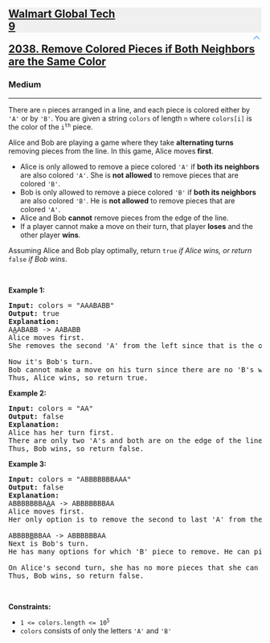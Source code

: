 <h2><a href="https://leetcode.com/problems/remove-colored-pieces-if-both-neighbors-are-the-same-color/"><div id="big-omega-company-tags"><div id="big-omega-topbar"><div class="companyTagsContainer" style="overflow-x: hidden; flex-wrap: wrap;"><div class="companyTagsContainer--tag" style="background-color: rgba(0, 10, 32, 0.05);"><div>Walmart Global Tech</div><div class="companyTagsContainer--tagOccurence">9</div></div></div><div class="companyTagsContainer--chevron"><div style="transform: rotate(180deg);"><svg version="1.1" id="icon" xmlns="http://www.w3.org/2000/svg" xmlns:xlink="http://www.w3.org/1999/xlink" x="0px" y="0px" viewBox="0 0 32 32" fill="#4087F1" xml:space="preserve" style="width: 20px;"><polygon points="16,22 6,12 7.4,10.6 16,19.2 24.6,10.6 26,12 "></polygon><rect id="_x3C_Transparent_Rectangle_x3E_" class="st0" fill="none" width="32" height="32"></rect></svg></div></div></div></div>2038. Remove Colored Pieces if Both Neighbors are the Same Color</a></h2><h3>Medium</h3><hr><div><p>There are <code>n</code> pieces arranged in a line, and each piece is colored either by <code>'A'</code> or by <code>'B'</code>. You are given a string <code>colors</code> of length <code>n</code> where <code>colors[i]</code> is the color of the <code>i<sup>th</sup></code> piece.</p>

<p>Alice and Bob are playing a game where they take <strong>alternating turns</strong> removing pieces from the line. In this game, Alice moves<strong> first</strong>.</p>

<ul>
	<li>Alice is only allowed to remove a piece colored <code>'A'</code> if <strong>both its neighbors</strong> are also colored <code>'A'</code>. She is <strong>not allowed</strong> to remove pieces that are colored <code>'B'</code>.</li>
	<li>Bob is only allowed to remove a piece colored <code>'B'</code> if <strong>both its neighbors</strong> are also colored <code>'B'</code>. He is <strong>not allowed</strong> to remove pieces that are colored <code>'A'</code>.</li>
	<li>Alice and Bob <strong>cannot</strong> remove pieces from the edge of the line.</li>
	<li>If a player cannot make a move on their turn, that player <strong>loses</strong> and the other player <strong>wins</strong>.</li>
</ul>

<p>Assuming Alice and Bob play optimally, return <code>true</code><em> if Alice wins, or return </em><code>false</code><em> if Bob wins</em>.</p>

<p>&nbsp;</p>
<p><strong class="example">Example 1:</strong></p>

<pre><strong>Input:</strong> colors = "AAABABB"
<strong>Output:</strong> true
<strong>Explanation:</strong>
A<u>A</u>ABABB -&gt; AABABB
Alice moves first.
She removes the second 'A' from the left since that is the only 'A' whose neighbors are both 'A'.

Now it's Bob's turn.
Bob cannot make a move on his turn since there are no 'B's whose neighbors are both 'B'.
Thus, Alice wins, so return true.
</pre>

<p><strong class="example">Example 2:</strong></p>

<pre><strong>Input:</strong> colors = "AA"
<strong>Output:</strong> false
<strong>Explanation:</strong>
Alice has her turn first.
There are only two 'A's and both are on the edge of the line, so she cannot move on her turn.
Thus, Bob wins, so return false.
</pre>

<p><strong class="example">Example 3:</strong></p>

<pre><strong>Input:</strong> colors = "ABBBBBBBAAA"
<strong>Output:</strong> false
<strong>Explanation:</strong>
ABBBBBBBA<u>A</u>A -&gt; ABBBBBBBAA
Alice moves first.
Her only option is to remove the second to last 'A' from the right.

ABBBB<u>B</u>BBAA -&gt; ABBBBBBAA
Next is Bob's turn.
He has many options for which 'B' piece to remove. He can pick any.

On Alice's second turn, she has no more pieces that she can remove.
Thus, Bob wins, so return false.
</pre>

<p>&nbsp;</p>
<p><strong>Constraints:</strong></p>

<ul>
	<li><code>1 &lt;=&nbsp;colors.length &lt;= 10<sup>5</sup></code></li>
	<li><code>colors</code>&nbsp;consists of only the letters&nbsp;<code>'A'</code>&nbsp;and&nbsp;<code>'B'</code></li>
</ul>
</div>